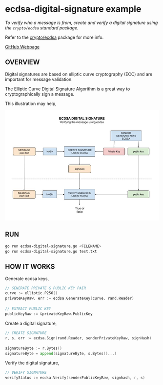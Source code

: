 # ecdsa-digital-signature example

_To verify who a message is from,
create and verify a digital signature using the
`crypto/ecdsa` standard package._

Refer to the
[crypto/ecdsa](https://golang.org/pkg/crypto/ecdsa/)
package for more info.

[GitHub Webpage](https://jeffdecola.github.io/my-go-examples/)

## OVERVIEW

Digital signatures are based on elliptic curve cryptography (ECC) and
are important for message validation.

The Elliptic Curve Digital Signature Algorithm
is a great way to cryptographically sign a message.

This illustration may help,

![IMAGE - ecdsa-digital-signature.jpg - IMAGE](/docs/pics/ecdsa-digital-signature.jpg)

## RUN

```bash
go run ecdsa-digital-signature.go <FILENAME>
go run ecdsa-digital-signature.go test.txt
```

## HOW IT WORKS

Generate ecdsa keys,

```go
// GENERATE PRIVATE & PUBLIC KEY PAIR
curve := elliptic.P256()
privateKeyRaw, err := ecdsa.GenerateKey(curve, rand.Reader)

// EXTRACT PUBLIC KEY
publicKeyRaw := &privateKeyRaw.PublicKey
```

Create a digital signature,

```go
// CREATE SIGNATURE
r, s, err := ecdsa.Sign(rand.Reader, senderPrivateKeyRaw, signHash)

signatureByte := r.Bytes()
signatureByte = append(signatureByte, s.Bytes()...)
```

Verify the digital signature,

```go
// VERIFY SIGNATURE
verifyStatus := ecdsa.Verify(senderPublicKeyRaw, signhash, r, s)
```
